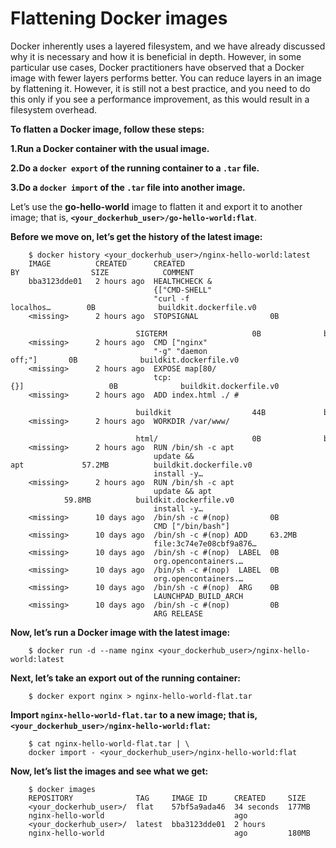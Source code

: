 # Flattening Docker images

Docker inherently uses a layered filesystem, and we have already discussed why it is necessary and how it is beneficial in depth. However, in some particular use cases, Docker practitioners have observed that a Docker image with fewer layers performs better. You can reduce layers in an image by flattening it. However, it is still not a best practice, and you need to do this only if you see a performance improvement, as this would result in a filesystem overhead.

**To flatten a Docker image, follow these steps:**

**1.Run a Docker container with the usual image.**

**2.Do a `docker export` of the running container to a `.tar` file.**

**3.Do a `docker import` of the `.tar` file into another image.**

Let’s use the **go-hello-world** image to flatten it and export it to another image; that is, **`<your_dockerhub_user>/go-hello-world:flat`**.

**Before we move on, let’s get the history of the latest image:**
```shell
    $ docker history <your_dockerhub_user>/nginx-hello-world:latest
    IMAGE          CREATED      CREATED BY                SIZE            COMMENT
    bba3123dde01   2 hours ago  HEALTHCHECK &
                                {["CMD-SHELL"
                                "curl -f localhos…        0B              buildkit.dockerfile.v0
    <missing>      2 hours ago  STOPSIGNAL                0B
                                SIGTERM                   0B              buildkit.dockerfile.v0
    <missing>      2 hours ago  CMD ["nginx"
                                "-g" "daemon off;"]       0B              buildkit.dockerfile.v0
    <missing>      2 hours ago  EXPOSE map[80/
                                tcp:{}]                   0B              buildkit.dockerfile.v0
    <missing>      2 hours ago  ADD index.html ./ #
                                buildkit                  44B             buildkit.dockerfile.v0
    <missing>      2 hours ago  WORKDIR /var/www/
                                html/                     0B              buildkit.dockerfile.v0
    <missing>      2 hours ago  RUN /bin/sh -c apt
                                update && apt             57.2MB          buildkit.dockerfile.v0
                                install -y…
    <missing>      2 hours ago  RUN /bin/sh -c apt
                                update && apt             59.8MB          buildkit.dockerfile.v0
                                install -y…
    <missing>      10 days ago  /bin/sh -c #(nop)         0B
                                CMD ["/bin/bash"]
    <missing>      10 days ago  /bin/sh -c #(nop) ADD     63.2MB
                                file:3c74e7e08cbf9a876…
    <missing>      10 days ago  /bin/sh -c #(nop)  LABEL  0B
                                org.opencontainers.…
    <missing>      10 days ago  /bin/sh -c #(nop)  LABEL  0B
                                org.opencontainers.…
    <missing>      10 days ago  /bin/sh -c #(nop)  ARG    0B
                                LAUNCHPAD_BUILD_ARCH
    <missing>      10 days ago  /bin/sh -c #(nop)         0B
                                ARG RELEASE        
```

**Now, let’s run a Docker image with the latest image:**
```shell
    $ docker run -d --name nginx <your_dockerhub_user>/nginx-hello-world:latest
```

**Next, let’s take an export out of the running container:**
```shell
    $ docker export nginx > nginx-hello-world-flat.tar
```

**Import `nginx-hello-world-flat.tar` to a new image; that is, `<your_dockerhub_user>/nginx-hello-world:flat`:**

```shell
    $ cat nginx-hello-world-flat.tar | \
    docker import - <your_dockerhub_user>/nginx-hello-world:flat
```

**Now, let’s list the images and see what we get:**

```shell
    $ docker images
    REPOSITORY              TAG     IMAGE ID      CREATED     SIZE
    <your_dockerhub_user>/  flat    57bf5a9ada46  34 seconds  177MB
    nginx-hello-world                             ago
    <your_dockerhub_user>/  latest  bba3123dde01  2 hours
    nginx-hello-world                             ago         180MB
```